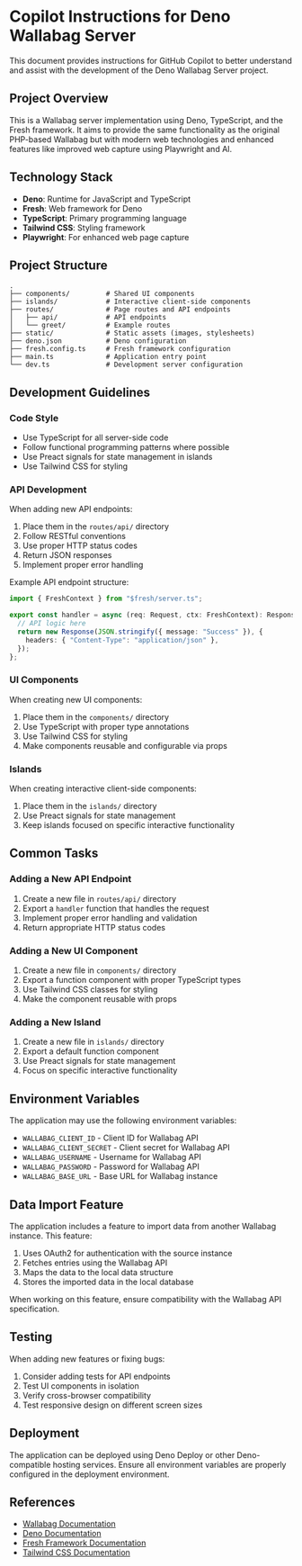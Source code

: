 # Copilot Instructions for Deno Wallabag Server

This document provides instructions for GitHub Copilot to better understand and assist with the development of the Deno Wallabag Server project.

## Project Overview

This is a Wallabag server implementation using Deno, TypeScript, and the Fresh framework. It aims to provide the same functionality as the original PHP-based Wallabag but with modern web technologies and enhanced features like improved web capture using Playwright and AI.

## Technology Stack

- **Deno**: Runtime for JavaScript and TypeScript
- **Fresh**: Web framework for Deno
- **TypeScript**: Primary programming language
- **Tailwind CSS**: Styling framework
- **Playwright**: For enhanced web page capture

## Project Structure

```
.
├── components/         # Shared UI components
├── islands/            # Interactive client-side components
├── routes/             # Page routes and API endpoints
│   ├── api/            # API endpoints
│   └── greet/          # Example routes
├── static/             # Static assets (images, stylesheets)
├── deno.json           # Deno configuration
├── fresh.config.ts     # Fresh framework configuration
├── main.ts             # Application entry point
└── dev.ts              # Development server configuration
```

## Development Guidelines

### Code Style

- Use TypeScript for all server-side code
- Follow functional programming patterns where possible
- Use Preact signals for state management in islands
- Use Tailwind CSS for styling

### API Development

When adding new API endpoints:

1. Place them in the `routes/api/` directory
2. Follow RESTful conventions
3. Use proper HTTP status codes
4. Return JSON responses
5. Implement proper error handling

Example API endpoint structure:
```typescript
import { FreshContext } from "$fresh/server.ts";

export const handler = async (req: Request, ctx: FreshContext): Response => {
  // API logic here
  return new Response(JSON.stringify({ message: "Success" }), {
    headers: { "Content-Type": "application/json" },
  });
};
```

### UI Components

When creating new UI components:

1. Place them in the `components/` directory
2. Use TypeScript with proper type annotations
3. Use Tailwind CSS for styling
4. Make components reusable and configurable via props

### Islands

When creating interactive client-side components:

1. Place them in the `islands/` directory
2. Use Preact signals for state management
3. Keep islands focused on specific interactive functionality

## Common Tasks

### Adding a New API Endpoint

1. Create a new file in `routes/api/` directory
2. Export a `handler` function that handles the request
3. Implement proper error handling and validation
4. Return appropriate HTTP status codes

### Adding a New UI Component

1. Create a new file in `components/` directory
2. Export a function component with proper TypeScript types
3. Use Tailwind CSS classes for styling
4. Make the component reusable with props

### Adding a New Island

1. Create a new file in `islands/` directory
2. Export a default function component
3. Use Preact signals for state management
4. Focus on specific interactive functionality

## Environment Variables

The application may use the following environment variables:

- `WALLABAG_CLIENT_ID` - Client ID for Wallabag API
- `WALLABAG_CLIENT_SECRET` - Client secret for Wallabag API
- `WALLABAG_USERNAME` - Username for Wallabag API
- `WALLABAG_PASSWORD` - Password for Wallabag API
- `WALLABAG_BASE_URL` - Base URL for Wallabag instance

## Data Import Feature

The application includes a feature to import data from another Wallabag instance. This feature:

1. Uses OAuth2 for authentication with the source instance
2. Fetches entries using the Wallabag API
3. Maps the data to the local data structure
4. Stores the imported data in the local database

When working on this feature, ensure compatibility with the Wallabag API specification.

## Testing

When adding new features or fixing bugs:

1. Consider adding tests for API endpoints
2. Test UI components in isolation
3. Verify cross-browser compatibility
4. Test responsive design on different screen sizes

## Deployment

The application can be deployed using Deno Deploy or other Deno-compatible hosting services. Ensure all environment variables are properly configured in the deployment environment.

## References

- [Wallabag Documentation](https://doc.wallabag.org/)
- [Deno Documentation](https://deno.land/manual)
- [Fresh Framework Documentation](https://fresh.deno.dev/docs)
- [Tailwind CSS Documentation](https://tailwindcss.com/docs)